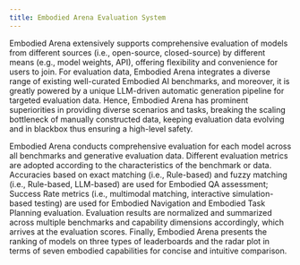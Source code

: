 ```yaml
---
title: Embodied Arena Evaluation System
---
```


Embodied Arena extensively supports comprehensive evaluation of models
from different sources (i.e., open-source, closed-source) by different
means (e.g., model weights, API), offering flexibility and convenience
for users to join. For evaluation data, Embodied Arena integrates a
diverse range of existing well-curated Embodied AI benchmarks, and
moreover, it is greatly powered by a unique LLM-driven automatic generation
pipeline for targeted evaluation data. Hence, Embodied Arena has prominent
superiorities in providing diverse scenarios and tasks, breaking the
scaling bottleneck of manually constructed data, keeping evaluation data
evolving and in blackbox thus ensuring a high-level safety.

Embodied Arena conducts comprehensive evaluation for each model across all
benchmarks and generative evaluation data. Different evaluation metrics are
adopted according to the characteristics of the benchmark or data.
Accuracies based on exact matching (i.e., Rule-based) and fuzzy matching
(i.e., Rule-based, LLM-based) are used for Embodied QA assessment; Success
Rate metrics (i.e., multimodal matching, interactive simulation-based
testing) are used for Embodied Navigation and Embodied Task Planning
evaluation. Evaluation results are normalized and summarized across
multiple benchmarks and capability dimensions accordingly, which arrives at
the evaluation scores. Finally, Embodied Arena presents the ranking of
models on three types of leaderboards and the radar plot in terms of seven
embodied capabilities for concise and intuitive comparison.
